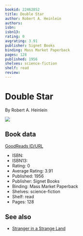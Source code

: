 ```yaml
---
bookid: 22462852
title: Double Star
author: Robert A. Heinlein
authors: 
isbn: 
isbn13: 
rating: 0
avgrating: 3.91
publisher: Signet Books
binding: Mass Market Paperback
pages: 128
published: 1956
shelves: science-fiction
shelf: read
review: 
---
```


# Double Star

By Robert A. Heinlein

![](https://i.gr-assets.com/images/S/compressed.photo.goodreads.com/books/1402626036l/22462852.jpg)

## Book data

[GoodReads ID/URL](https://www.goodreads.com/book/show/22462852)

- ISBN: 
- ISBN13: 
- Rating: 0
- Average Rating: 3.91
- Published: 1956
- Publisher: Signet Books
- Binding: Mass Market Paperback
- Shelves: science-fiction
- Shelf: read
- Pages: 128


## See also

- [Stranger in a Strange Land](Stranger_in_a_Strange_Land.md)

